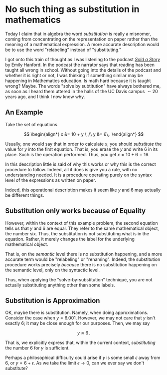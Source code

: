 # No such thing as substitution in mathematics

Today I claim that in algebra the word _substitution_ is really a misnomer, coming from concentrating on the representation on paper rather than the meaning of a mathematical expression. A more accurate description would be to use the word "relabeling" instead of "substituting."

I got onto this train of thought as I was listening to the podcast [*Sold a Story*](https://features.apmreports.org/sold-a-story/) by Emily Hanford. In the podcast the narrator says that reading has been taught all wrong in school. Without going into the details of the podcast and whether it is right or not, I was thinking if something similar may be happening in Mathematics education. Is math hard because it is taught wrong? Maybe. The words "solve by subtitution" have always bothered me, as soon as I heard them uttered in the halls of the UC Davis campus $\sim20$ years ago, and I think I now know why.

## An Example

Take the set of equations

$$
\begin{align*}
x &= 10 + y \,,\\
y &= 6\,.
\end{align*}
$$

Usually, one would say that in order to calculate $x$, you should *substitute* the value for $y$ into the first equation. That is, you erase the $y$ and write $6$ in its place. Such is the operation performed. Thus, you get $x=10+6=16$.

In this description little is said of why this works or why this is the correct procedure to follow. Indeed, all it does is give you a rule, with no understanding needed. It is a procedure operating purely on the syntax level of the expressions as written on paper.

Indeed, this operational description makes it seem like $y$ and $6$ may actually be different things.

## Substitution only works because of Equality

However, within the context of this example problem, the second equation tells us that $y$ and $6$ are equal. They refer to the same mathematical object, the number six. Thus, the substitution is not substituting what is in the equation. Rather, it merely changes the label for the underlying mathematical object.

That is, on the *semantic* level there is no substitution happening, and a more accurate term would be "relabeling" or "renaming". Indeed, the substitution procedure works precisely *because* there is no substitution happening on the semantic level, only on the syntactic level.

Thus, when applying the "solve-by-substitution" technique, you are not actually substituting anything other than some labels.

## Substitution is Approximation

OK, maybe there is substitution. Namely, when doing approximations. Consider the case when $y=6.001$. However, we may not care that $y$ isn't exactly $6$; it may be close enough for our purposes. Then, we may say

$$
y \approx 6\,.
$$

That is, we explicitly express that, within the current context, *substituting* the number $6$ for $y$ is sufficient.

Perhaps a philosophical difficulty could arise if $y$ is some small $\epsilon$ away from $6$, or $y=6+\epsilon$. As we take the limit $\epsilon\to0$, can we ever say we don't substitute?
